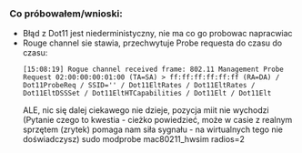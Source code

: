 ### Co próbowałem/wnioski:

- Błąd z Dot11 jest niederministyczny, nie ma co go probowac napracwiac
- Rouge channel sie stawia, przechwytuje Probe requesta do czasu do czasu:
    ```
    [15:08:19] Rogue channel received frame: 802.11 Management Probe Request 02:00:00:00:01:00 (TA=SA) > ff:ff:ff:ff:ff:ff (RA=DA) / Dot11ProbeReq / SSID='' / Dot11EltRates / Dot11EltRates / Dot11EltDSSSet / Dot11EltHTCapabilities / Dot11Elt / Dot11Elt
    ```
    ALE, nic się dalej ciekawego nie dzieje, pozycja miit nie wychodzi (Pytanie czego to kwestia - cieżko powiedzieć, może w casie z realnym sprzętem (zrytek) pomaga nam siła sygnału  - na wirtualnych tego nie doświadczysz)    sudo modprobe mac80211_hwsim radios=2